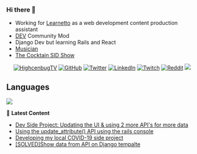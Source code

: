 ### Hi there 👋
- Working for [Learnetto](https://learnetto.com) as a web development content production assistant
- [DEV](https://dev.to) Community Mod
- Django Dev but learning Rails and React
- [Musician](https://open.spotify.com/album/6rQ3KAbSmm97dNJfPMqpvo)
- [The Cocktain SID Show](https://facebook.com/thecocktainsidshow)

<p align="center">
  <a href="https://facebook.com/highcenbugtv"><img src="https://img.shields.io/badge/highcenbugtv-tv-blue" alt="HighcenbugTV"></a>
  <a href="https://github.com/reyesvicente"><img src="https://img.shields.io/github/followers/reyesvicente?label=Follow&style=social" alt="GitHub"></a>
	<a href="https://twitter.com/highcenburg"><img src="https://img.shields.io/twitter/follow/highcenburg?label=Follow&style=social" alt="Twitter"></a>
	<a href="https://www.linkedin.com/in/reyesvicente0888"><img src="https://img.shields.io/badge/LinkedIn--_.svg?style=social&logo=linkedin" alt="LinkedIn"></a>	
  <a href="https://twitch.tv/highcenburg"><img src="https://img.shields.io/twitch/status/highcenburg?style=social" alt="Twitch"></a>
  <a href="https://reddit.com/u/icenreyes"><img src="https://img.shields.io/reddit/user-karma/combined/icenreyes?style=social" alt="Reddit"></a>
  <a href="https://open.spotify.com/artist/7oujeUrwgwhYUQFRW7VlIR?si=FlA7f1xiScKf4wcaegYF8g"><img src="https://img.shields.io/badge/Soul%20Heist%20Music-Support-green"></a>
</p>



Languages 
------------ 
<a href="https://wakatime.com"><img src="https://wakatime.com/share/@vgreyes/48c45939-4d48-4a04-8cac-c1708792c69b.png" /></a> 




📕 **Latest Content**
<!-- BLOG-POST-LIST:START -->
- [Dev Side Project: Updating the UI & using 2 more API's for more data](https://dev.to/highcenburg/dev-side-project-updating-the-ui-using-2-more-api-s-for-more-data-55in)
- [Using the update_attribute() API using the rails console](https://dev.to/highcenburg/using-the-updateattribute-api-using-the-rails-console-4e4c)
- [Developing my local COVID-19 side project](https://dev.to/highcenburg/developing-my-local-covid-19-side-project-2oa6)
- [[SOLVED]Show data from API on Django tempalte](https://dev.to/highcenburg/show-data-from-api-on-django-tempalte-566k)
<!-- BLOG-POST-LIST:END -->
